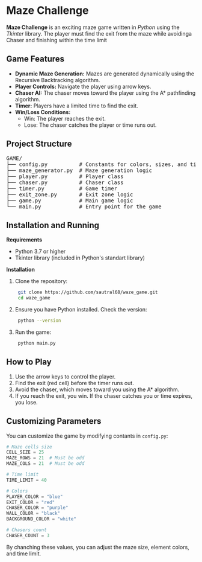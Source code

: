 # Maze Challenge

**Maze Challenge** is an exciting maze game written in *Python* using the *Tkinter* library. The player must find the exit from the maze while avoidinga Chaser and finishing within the time limit


## Game Features 

- **Dynamic Maze Generation:** Mazes are generated dynamically using the Recursive Backtracking algorithm.
- **Player Controls:** Navigate the player using arrow keys.
- **Chaser AI:** The chaser moves toward the player using the A* pathfinding algorithm.
- **Timer:** Players have a limited time to find the exit.
- **Win/Loss Conditions:**
  - Win: The player reaches the exit.
  - Lose: The chaser catches the player or time runs out.



## Project Structure

<pre>
GAME/
├── config.py          # Constants for colors, sizes, and time
├── maze_generator.py  # Maze generation logic
├── player.py          # Player class
├── chaser.py          # Chaser class
├── timer.py           # Game timer
├── exit_zone.py       # Exit zone logic
├── game.py            # Main game logic
└── main.py            # Entry point for the game
</pre> 



## Installation and Running

**Requirements**
- Python 3.7 or higher
- Tkinter library (included in Python's standart library)

**Installation**

1. Clone the repository:
   ```bash
    git clone https://github.com/sautral68/waze_game.git
    cd waze_game
   ```

2. Ensure you have Python installed. Check the version:
   ```bash
    python --version
   ```

3. Run the game:
   ```bash
    python main.py
   ```


## How to Play

1. Use the arrow keys to control the player.
2. Find the exit (red cell) before the timer runs out.
3. Avoid the chaser, which moves toward you using the A* algorithm.
4. If you reach the exit, you win. If the chaser catches you or time expires, you lose.


## Customizing Parameters

You can customize the game by modifying contants in `config.py`:

```python
# Maze cells size
CELL_SIZE = 25
MAZE_ROWS = 21  # Must be odd
MAZE_COLS = 21  # Must be odd

# Time limit
TIME_LIMIT = 40

# Colors
PLAYER_COLOR = "blue"
EXIT_COLOR = "red"
CHASER_COLOR = "purple"
WALL_COLOR = "black"
BACKGROUND_COLOR = "white"

# Chasers count
CHASER_COUNT = 3
```

By chanching these values, you can adjust the maze size, element colors, and time limit.
